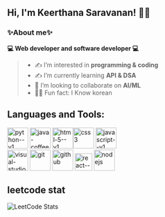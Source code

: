 ##  Hi, I'm Keerthana Saravanan! 🙋‍♀️
### ✨About me✨
**💻 Web developer and software developer 💻**
>- ✍️ I’m interested in **programming & coding**
>- ✍️ I’m currently learning **API & DSA**
>- 🤖 I’m looking to collaborate on **AI/ML**
>- 🙋‍♀️ Fun fact: I Know korean

## Languages and Tools:
<img width="48" height="48" src="https://img.icons8.com/color/48/python--v1.png" alt="python--v1"/> <img width="48" height="48" src="https://img.icons8.com/color/48/java-coffee-cup-logo--v1.png" alt="java-coffee-cup-logo--v1"/> <img width="48" height="48" src="https://img.icons8.com/color/48/html-5--v1.png" alt="html-5--v1"/><img width="48" height="48" src="https://img.icons8.com/fluency/48/css3.png" alt="css3"/> <img width="48" height="48" src="https://img.icons8.com/color/48/javascript--v1.png" alt="javascript--v1"/>
<br>
<img width="48" height="48" src="https://img.icons8.com/color/48/visual-studio-code-2019.png" alt="visual-studio-code-2019"/> <img width="48" height="48" src="https://img.icons8.com/color/48/git.png" alt="git"/>
<img width="48" height="48" src="https://img.icons8.com/material-sharp/48/github.png" alt="github"/>
<img width="40" height="40" src="https://img.icons8.com/ultraviolet/40/react--v1.png" alt="react--v1"/> <img width="48" height="48" src="https://img.icons8.com/color/48/nodejs.png" alt="nodejs"/>
## leetcode stat
![LeetCode Stats](https://leetcard.jacoblin.cool/keerthanasaravanan04?theme=dark&font=Strait)
<br>

<!---
keerthanasaravanan-04/keerthanasaravanan-04 is a ✨ special ✨ repository because its `README.md` (this file) appears on your GitHub profile.
You can click the Preview link to take a look at your changes.
--->
